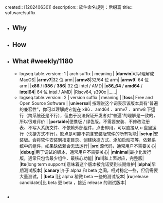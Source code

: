 created:: [[20240630]]
description:: 软件命名规则：后缀篇
title::  software/suffix

- ## Why
- ## How
- ## What #weekly/1180
  - logseq.table.version:: 1
    | arch suffix | meaning |
    |**darwin**|可以理解成 MacOS|
    |**armv7**|32 位 arm|
    |**armv8**|32/64 位 arm|
    |**armv9**| 64 位 arm|
    |**x86** / **i386** / **386**| 32 位 intel / AMD|
    |**x86_64** / **amd64** / **intel64**| 64 位 intel / AMD|
    |Riscv64, s390x |......|
  - logseq.table.version:: 2
    | version suffix | meaning |
    |**foss**| Free and Open Source Software |
    |**universal**| 按理说这个词表示该版本具有“普遍的兼容性”，你可以理解成它能在 x86 、amd64 、armv7 、armv8 下运行（跨系统还是不行），但由于没法保证开发者对“普遍”的理解是一致的，所以很难评价 |
    |**portable**|便携版 / 绿色版。不需要安装、不修改注册表、不写入系统文件、不依赖外部组件，点击即用，可以直接从 u 盘里运行（快捷方式不行）。缺点是可能不包含安装版软件的所有功能|
    |**setup**|安装版。会将软件安装到指定目录、创建快捷方式、添加启动项等，依赖系统中的组件，如果缺依赖会无法运行|
    |**src**|源代码，通常用户不需要关心|
    |**debug**|用于调试的版本，通常用户不需要关心|
    |**minimal**|最小化发行版，通常只包含最少组件、最核心功能|
    |**full**|和上面对应，完整版|
    |**lts**(long term support)|意味着这个版本被允诺受到长期维护|
    |**alpha**|早期测试版本|
    |**canary**|介于 alpha 和 beta 之间，相对稳定一些，但仍需要大量测试。|
    |**beta** |比 alpha 稍微 beta 一些的测试版本|
    |**rc**(release candidate)|比 beta 更 beta ，接近 release 的测试版本|
- ##